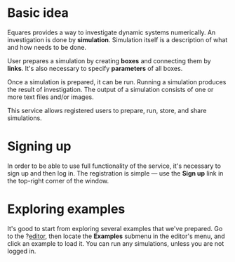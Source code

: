 # Basic idea

Equares provides a way to investigate dynamic systems numerically.
An investigation is done by **simulation**. Simulation itself is a description of what and how needs to be done.

User prepares a simulation by creating **boxes** and connecting them by **links**. It's also necessary to specify **parameters** of all boxes.

Once a simulation is prepared, it can be run. Running a simulation produces the result of investigation. The output of a simulation consists of one or more text files and/or images.

This service allows registered users to prepare, run, store, and share simulations.

# Signing up

In order to be able to use full functionality of the service, it's necessary to sign up and then log in.
The registration is simple &mdash; use the **Sign up** link in the top-right corner of the window.

# Exploring examples

It's good to start from exploring several examples that we've prepared.
Go to the ?[editor](http:///editor), then locate the **Examples** submenu in the editor's menu, and click an example to load it.
You can run any simulations, unless you are not logged in.

